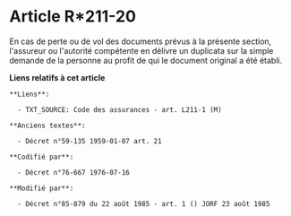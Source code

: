 # Article R*211-20

En cas de perte ou de vol des documents prévus à la présente section, l'assureur ou l'autorité compétente en délivre un
duplicata sur la simple demande de la personne au profit de qui le document original a été établi.

**Liens relatifs à cet article**

	**Liens**:

	  - TXT_SOURCE: Code des assurances - art. L211-1 (M)

	**Anciens textes**:

	  - Décret n°59-135 1959-01-07 art. 21

	**Codifié par**:

	  - Décret n°76-667 1976-07-16

	**Modifié par**:

	  - Décret n°85-879 du 22 août 1985 - art. 1 () JORF 23 août 1985

